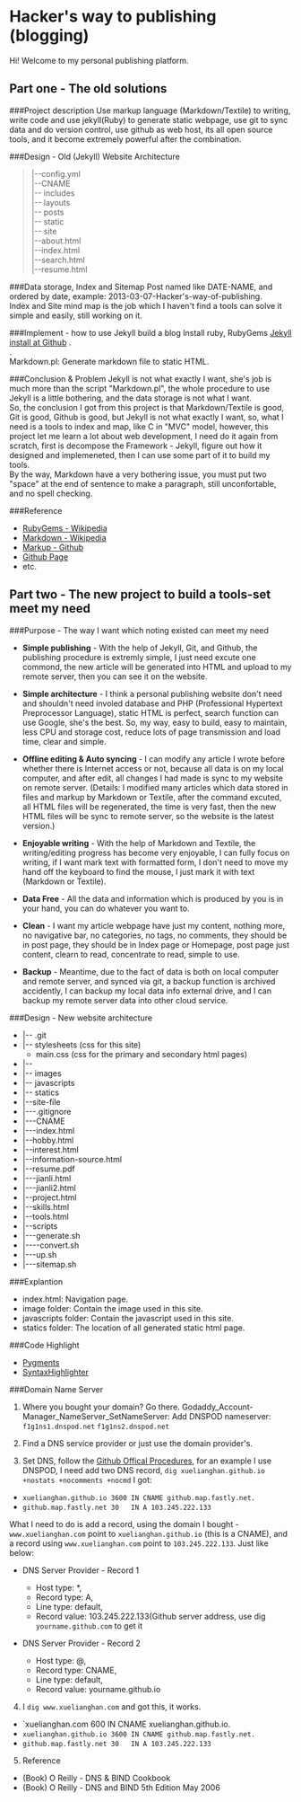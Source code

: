 Hacker's way to publishing (blogging)
=================================================
Hi! Welcome to my personal publishing platform.

Part one - The old solutions
----------------------------

###Project description
Use markup language (Markdown/Textile) to writing, write code and use jekyll(Ruby) to generate static webpage, use git to sync data and do version control, use github as web host, its all open source tools, and it become extremely powerful after the combination.  


###Design - Old (Jekyll) Website Architecture
> |--config.yml  
> |--CNAME  
> |-- includes  
> |-- layouts  
> |-- posts  
> |-- static  
> |-- site  
> |--about.html  
> |--index.html  
> |--search.html  
> |--resume.html  


###Data storage, Index and Sitemap
Post named like DATE-NAME, and ordered by date, example: 2013-03-07-Hacker's-way-of-publishing.   
Index and Site mind map is the job which I haven't find a tools can solve it simple and easily, still working on it.    


###Implement - how to use Jekyll build a blog
Install ruby, RubyGems [Jekyll install at Github](https://github.com/mojombo/jekyll/wiki/install)
.  
.  
Markdown.pl: Generate markdown file to static HTML.


###Conclusion & Problem
Jekyll is not what exactly I want, she's job is much more than the script "Markdown.pl", the whole procedure to use Jekyll is a little bothering, and the data storage is not what I want.  
So, the conclusion I got from this project is that Markdown/Textile is good, Git is good, Github is good, but Jekyll is not what exactly I want, so, what I need is a tools to index and map, like C in "MVC" model, however, this project let me learn a lot about web development, I need do it again from scratch, first is decompose the Framework - Jekyll, figure out how it designed and implemeneted, then I can use some part of it to build my tools.  
By the way, Markdown have a very bothering issue, you must put two "space" at the end of sentence to make a paragraph, still unconfortable, and no spell checking.  


###Reference
* [RubyGems - Wikipedia](http://en.wikipedia.org/wiki/RubyGems)
* [Markdown - Wikipedia](http://en.wikipedia.org/wiki/Markdown)
* [Markup - Github](https://github.com/Markup)
* [Github Page](https://help.github.com/categories/20/articles)
* etc.  



Part two - The new project to build a tools-set meet my need
------------------------------------------------------------

###Purpose - The way I want which noting existed can meet my need

* __Simple publishing__ - With the help of Jekyll, Git, and Github, the publishing procedure is extremly simple, I just need excute one commond, the new article will be generated into HTML and upload to my remote server, then you can see it on the website.  

* __Simple architecture__ - I think a personal publishing website don't need and shouldn't need involed database and PHP (Professional Hypertext Preprocessor Language), static HTML is perfect, search function can use Google, she's the best. So, my way, easy to build, easy to maintain, less CPU and storage cost, reduce lots of page transmission and load time, clear and simple.  

* __Offline editing & Auto syncing__ - I can modify any article I wrote before whether there is Internet access or not, because all data is on my local computer, and after edit, all changes I had made is sync to my website on remote server. (Details: I modified many articles which data stored in files and markup by Markdown or Textile, after the command excuted, all HTML files will be regenerated, the time is very fast, then the new HTML files will be sync to remote server, so the website is the latest version.)   

* __Enjoyable writing__ - With the help of Markdown and Textile, the writing/editing progress has become very enjoyable, I can fully focus on writing, if I want mark text with formatted form, I don't need to move my hand off the keyboard to find the mouse, I just mark it with text (Markdown or Textile).  

* __Data Free__ - All the data and information which is produced by you is in your hand, you can do whatever you want to.  

* __Clean__ - I want my article webpage have just my content, nothing more, no navigative bar, no categories, no tags, no comments, they should be in post page, they should be in Index page or Homepage, post page just content, clearn to read, concentrate to read, simple to use.  

* __Backup__ - Meantime, due to the fact of data is both on local computer and remote server, and synced via git, a backup function is archived accidently, I can backup my local data info external drive, and I can  backup my remote server data into other cloud service.   


###Design - New website architecture
* |-- .git  
* |-- stylesheets (css for this site)  
  * main.css (css for the primary and secondary html pages)
* |--
* |-- images  
* |-- javascripts  
* |-- statics  
* |--site-file  
* |---.gitignore  
* |---CNAME  
* |---index.html  
* |--hobby.html  
* |--interest.html  
* |--information-source.html  
* |--resume.pdf  
* |---jianli.html  
* |---jianli2.html  
* |--project.html  
* |--skills.html  
* |--tools.html  
* |--scripts  
* |---generate.sh  
* |----convert.sh  
* |---up.sh  
* |---sitemap.sh  

###Explantion
* index.html: Navigation page.
* image folder: Contain the image used in this site.
* javascripts folder: Contain the javascript used in this site.
* statics folder: The location of all generated static html page.

###Code Highlight
* [Pygments](http://zyzhang.github.io/blog/2012/08/31/highlight-with-Jekyll-and-Pygments/)
* [SyntaxHighlighter](http://alexgorbatchev.com/SyntaxHighlighter/manual/installation.html)



###Domain Name Server

1. Where you bought your domain? Go there. Godaddy_Account-Manager_NameServer_SetNameServer: Add DNSPOD nameserver: `f1g1ns1.dnspod.net` `f1g1ns2.dnspod.net`

2. Find a DNS service provider or just use the domain provider's.

3. Set DNS, follow the [Github Offical Procedures](https://help.github.com/articles/setting-up-a-custom-domain-with-pages), for an example I use DNSPOD, I need add two DNS record, `dig xuelianghan.github.io +nostats +nocomments +nocmd` I got:
  * `xuelianghan.github.io 3600 IN CNAME github.map.fastly.net.`
  * `github.map.fastly.net 30   IN A 103.245.222.133`

What I need to do is add a record, using the domain I bought - `www.xuelianghan.com` point to `xuelianghan.github.io` (this is a CNAME), and a record using `www.xuelianghan.com` point to `103.245.222.133`. Just like below:  

* DNS Server Provider - Record 1
  * Host type: *,  
  * Record type: A,  
  * Line type: default,  
  * Record value: 103.245.222.133(Github server address, use dig `yourname.github.com` to get it

* DNS Server Provider - Record 2
  * Host type: @,  
  * Record type: CNAME,  
  * Line type: default,  
  * Record value: yourname.github.io

4. I `dig www.xuelianghan.com` and got this, it works.
  * `xuelianghan.com 600 IN CNAME xuelianghan.github.io.
  * `xuelianghan.github.io 3600 IN CNAME github.map.fastly.net.`
  * `github.map.fastly.net 30   IN A 103.245.222.133`

5. Reference
  * (Book) O Reilly - DNS & BIND Cookbook
  * (Book) O Reilly - DNS and BIND 5th Edition May 2006